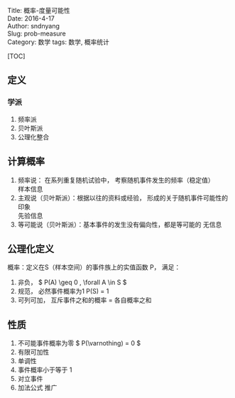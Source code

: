 Title: 概率-度量可能性   
Date: 2016-4-17       
Author: sndnyang  
Slug:  prob-measure   
Category:  数学 
tags: 数学, 概率统计  

[TOC]

## 定义

### 学派

1. 频率派
2. 贝叶斯派
3. 公理化整合

## 计算概率

1. 频率说： 在系列重复随机试验中， 考察随机事件发生的频率（稳定值）  
    样本信息
2. 主观说（贝叶斯派）：根据以往的资料或经验， 形成的关于随机事件可能性的印象  
    先验信息
3. 等可能说（贝叶斯派）：基本事件的发生没有偏向性，都是等可能的
    无信息

## 公理化定义

概率：定义在S（样本空间）的事件族上的实值函数 P， 满足：

1. 非负， $ P(A) \geq 0 , \forall A \in S $
2. 规范， 必然事件概率为1 P(S) = 1
3. 可列可加， 互斥事件之和的概率 = 各自概率之和

## 性质

1. 不可能事件概率为零 $ P(\varnothing) = 0 $
2. 有限可加性
3. 单调性
4. 事件概率小于等于 1
5. 对立事件 
6. 加法公式 推广


